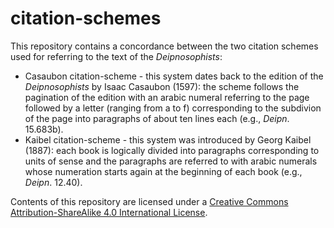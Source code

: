 # citation-schemes

This repository contains a concordance between the two citation schemes used for referring to the text of the *Deipnosophists*:

* Casaubon citation-scheme - this system dates back to the edition of the *Deipnosophists* by Isaac Casaubon (1597): the scheme follows the pagination of the edition with an arabic numeral referring to the page followed by a letter (ranging from a to f) corresponding to the subdivion of the page into paragraphs of about ten lines each (e.g., *Deipn*. 15.683b).
* Kaibel citation-scheme - this system was introduced by Georg Kaibel (1887): each book is logically divided into paragraphs corresponding to units of sense and the paragraphs are referred to with arabic numerals whose numeration starts again at the
beginning of each book (e.g., *Deipn*. 12.40).

Contents of this repository are licensed under a [Creative Commons Attribution-ShareAlike 4.0 International License](http://creativecommons.org/licenses/by-sa/4.0/).

